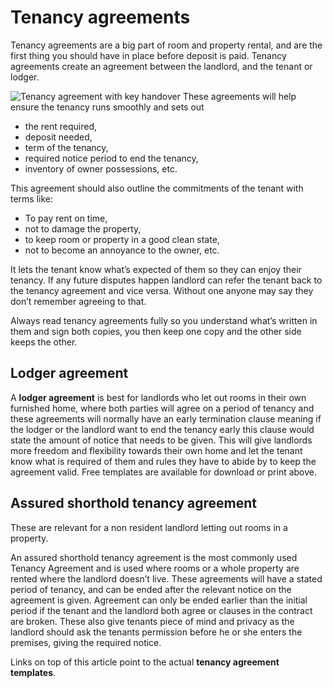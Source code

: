 Tenancy agreements
==================
Tenancy agreements are a big part of room and property rental, and are the first thing you should have in place before deposit is paid. Tenancy agreements create an agreement between the landlord, and the tenant or lodger.


![Tenancy agreement with key handover](/media/images/tenancy-agreement.jpg)
These agreements will help ensure the tenancy runs smoothly and sets out


* the rent required,
* deposit needed,
* term of the tenancy,
* required notice period to end the tenancy,
* inventory of owner possessions, etc.


This agreement should also outline the commitments of the tenant with terms like:


* To pay rent on time,
* not to damage the property,
* to keep room or property in a good clean state,
* not to become an annoyance to the owner, etc.


It lets the tenant know what’s expected of them so they can enjoy their tenancy. If any future disputes happen landlord can refer the tenant back to the tenancy agreement and vice versa. Without one anyone may say they don’t remember agreeing to that.


Always read tenancy agreements fully so you understand what’s written in them and sign both copies, you then keep one copy and the other side keeps the other.


Lodger agreement
----------------


A **lodger agreement** is best for landlords who let out rooms in their own furnished home, where both parties will agree on a period of tenancy and these agreements will normally have an early termination clause meaning if the lodger or the landlord want to end the tenancy early this clause would state the amount of notice that needs to be given. This will give landlords more freedom and flexibility towards their own home and let the tenant know what is required of them and rules they have to abide by to keep the agreement valid. Free templates are available for download or print above.


Assured shorthold tenancy agreement
-----------------------------------


These are relevant for a non resident landlord letting out rooms in a property.


An assured shorthold tenancy agreement is the most commonly used Tenancy Agreement and is used where rooms or a whole property are rented where the landlord doesn’t live. These agreements will have a stated period of tenancy, and can be ended after the relevant notice on the agreement is given. Agreement can only be ended earlier than the initial period if the tenant and the landlord both agree or clauses in the contract are broken. These also give tenants piece of mind and privacy as the landlord should ask the tenants permission before he or she enters the premises, giving the required notice.


Links on top of this article point to the actual **tenancy agreement templates**.


